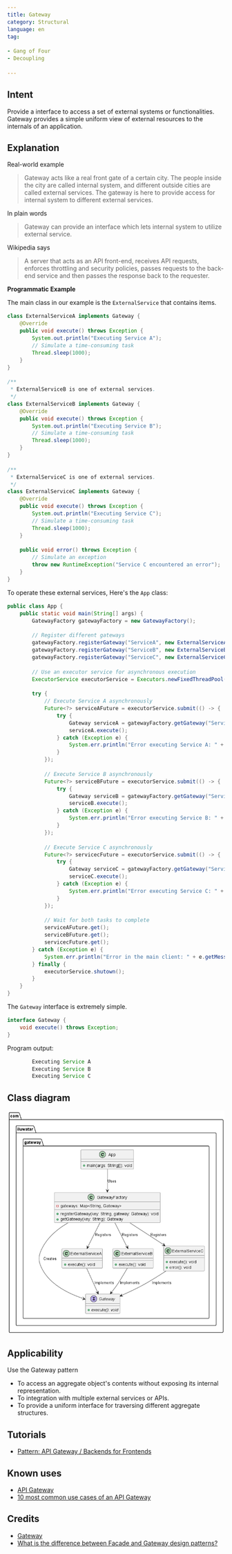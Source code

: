 ```yaml
---
title: Gateway
category: Structural
language: en
tag:

- Gang of Four
- Decoupling

---
```


## Intent

Provide a interface to access a set of external systems or functionalities. Gateway provides a simple uniform view of
external resources to the internals of an application.

## Explanation

Real-world example

> Gateway acts like a real front gate of a certain city. The people inside the city are called
> internal system, and different outside cities are called external services. The gateway is here
> to provide access for internal system to different external services.

In plain words

> Gateway can provide an interface which lets internal system to utilize external service.

Wikipedia says

> A server that acts as an API front-end, receives API requests, enforces throttling and security
> policies, passes requests to the back-end service and then passes the response back to the requester.

**Programmatic Example**

The main class in our example is the `ExternalService` that contains items.

```java
class ExternalServiceA implements Gateway {
    @Override
    public void execute() throws Exception {
        System.out.println("Executing Service A");
        // Simulate a time-consuming task
        Thread.sleep(1000);
    }
}

/**
 * ExternalServiceB is one of external services.
 */
class ExternalServiceB implements Gateway {
    @Override
    public void execute() throws Exception {
        System.out.println("Executing Service B");
        // Simulate a time-consuming task
        Thread.sleep(1000);
    }
}

/**
 * ExternalServiceC is one of external services.
 */
class ExternalServiceC implements Gateway {
    @Override
    public void execute() throws Exception {
        System.out.println("Executing Service C");
        // Simulate a time-consuming task
        Thread.sleep(1000);
    }

    public void error() throws Exception {
        // Simulate an exception
        throw new RuntimeException("Service C encountered an error");
    }
}
```

To operate these external services, Here's the `App` class:

```java
public class App {
    public static void main(String[] args) {
        GatewayFactory gatewayFactory = new GatewayFactory();

        // Register different gateways
        gatewayFactory.registerGateway("ServiceA", new ExternalServiceA());
        gatewayFactory.registerGateway("ServiceB", new ExternalServiceB());
        gatewayFactory.registerGateway("ServiceC", new ExternalServiceC());

        // Use an executor service for asynchronous execution
        ExecutorService executorService = Executors.newFixedThreadPool(2);

        try {
            // Execute Service A asynchronously
            Future<?> serviceAFuture = executorService.submit(() -> {
                try {
                    Gateway serviceA = gatewayFactory.getGateway("ServiceA");
                    serviceA.execute();
                } catch (Exception e) {
                    System.err.println("Error executing Service A: " + e.getMessage());
                }
            });

            // Execute Service B asynchronously
            Future<?> serviceBFuture = executorService.submit(() -> {
                try {
                    Gateway serviceB = gatewayFactory.getGateway("ServiceB");
                    serviceB.execute();
                } catch (Exception e) {
                    System.err.println("Error executing Service B: " + e.getMessage());
                }
            });

            // Execute Service C asynchronously
            Future<?> servicecFuture = executorService.submit(() -> {
                try {
                    Gateway serviceC = gatewayFactory.getGateway("ServiceC");
                    serviceC.execute();
                } catch (Exception e) {
                    System.err.println("Error executing Service C: " + e.getMessage());
                }
            });

            // Wait for both tasks to complete
            serviceAFuture.get();
            serviceBFuture.get();
            servicecFuture.get();
        } catch (Exception e) {
            System.err.println("Error in the main client: " + e.getMessage());
        } finally {
            executorService.shutown();
        }
    }
}
```

The `Gateway` interface is extremely simple.

```java
interface Gateway {
    void execute() throws Exception;
}
```

Program output:

```java
        Executing Service A
        Executing Service B
        Executing Service C
```

## Class diagram

![alt text](./etc/gateway.urm.png "gateway")

## Applicability

Use the Gateway pattern

* To access an aggregate object's contents without exposing its internal representation.
* To integration with multiple external services or APIs.
* To provide a uniform interface for traversing different aggregate structures.

## Tutorials

* [Pattern: API Gateway / Backends for Frontends](https://microservices.io/patterns/apigateway.html)

## Known uses

* [API Gateway](https://java-design-patterns.com/patterns/api-gateway/)
* [10 most common use cases of an API Gateway](https://apisix.apache.org/blog/2022/10/27/ten-use-cases-api-gateway/)

## Credits

* [Gateway](https://martinfowler.com/articles/gateway-pattern.html)
* [What is the difference between Facade and Gateway design patterns?](https://stackoverflow.com/questions/4422211/what-is-the-difference-between-facade-and-gateway-design-patterns)
